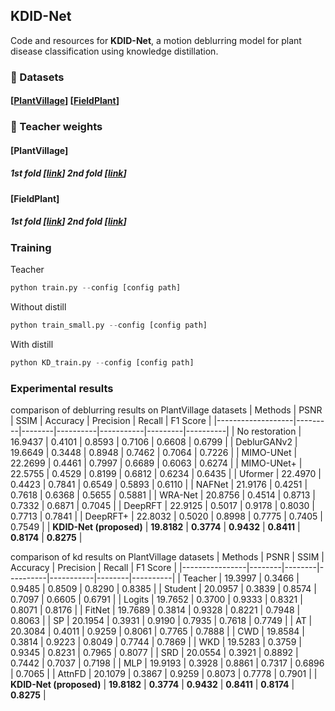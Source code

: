 ## KDID-Net
Code and resources for **KDID-Net**, a motion deblurring model for plant disease classification using knowledge distillation.

### 📁 Datasets

#### [[PlantVillage](https://drive.google.com/file/d/1JtOzI9LVij1rkU71AncbnR4uORQJEyJB/view?usp=sharing)]  [[FieldPlant](https://drive.google.com/file/d/1XP1ECzXdsK9ntAt5IRPjSxpl6eiKrw0d/view?usp=sharing)]


### 📌 Teacher weights

#### [PlantVillage]
##### 1st fold  [[link](https://drive.google.com/file/d/10Ao2gQiKzyhzEEQhM4_HsnhiccpsvJtW/view?usp=sharing)]  2nd fold  [[link](https://drive.google.com/file/d/18EeFr2MQI8Q2vYXTrxU-s_OKHW6zL8Cl/view?usp=sharing)]

#### [FieldPlant]
##### 1st fold  [[link](https://drive.google.com/file/d/1cVYdmdWUDC1yRIn_VUSCc4do5EEFeb9I/view?usp=sharing)]  2nd fold  [[link](https://drive.google.com/file/d/1Txi31udu3UszKmRMJW6KPp5FNiwm4Hq6/view?usp=sharing)]

### Training
Teacher
```python
python train.py --config [config path]
```

Without distill
```python
python train_small.py --config [config path]
```

With distill
```python
python KD_train.py --config [config path]
```

### Experimental results
comparison of deblurring results on PlantVillage datasets
| Methods           | PSNR    | SSIM   | Accuracy | Precision | Recall  | F1 Score |
|-------------------|---------|--------|----------|-----------|---------|----------|
| No restoration    | 16.9437 | 0.4101 | 0.8593   | 0.7106    | 0.6608  | 0.6799   |
| DeblurGANv2       | 19.6649 | 0.3448 | 0.8948   | 0.7462    | 0.7064  | 0.7226   |
| MIMO-UNet         | 22.2699 | 0.4461 | 0.7997   | 0.6689    | 0.6063  | 0.6274   |
| MIMO-UNet+        | 22.5755 | 0.4529 | 0.8199   | 0.6812    | 0.6234  | 0.6435   |
| Uformer           | 22.4970 | 0.4423 | 0.7841   | 0.6549    | 0.5893  | 0.6110   |
| NAFNet            | 21.9176 | 0.4251 | 0.7618   | 0.6368    | 0.5655  | 0.5881   |
| WRA-Net           | 20.8756 | 0.4514 | 0.8713   | 0.7332    | 0.6871  | 0.7045   |
| DeepRFT           | 22.9125 | 0.5017 | 0.9178   | 0.8030    | 0.7713  | 0.7841   |
| DeepRFT+          | 22.8032 | 0.5020 | 0.8998   | 0.7775    | 0.7405  | 0.7549   |
| **KDID-Net (proposed)** | **19.8182** | **0.3774** | **0.9432** | **0.8411** | **0.8174** | **0.8275** |


comparison of kd results on PlantVillage datasets
| Methods         | PSNR   | SSIM   | Accuracy | Precision | Recall | F1 Score |
|----------------|--------|--------|----------|-----------|--------|----------|
| Teacher        | 19.3997 | 0.3466 | 0.9485   | 0.8509    | 0.8290 | 0.8385   |
| Student        | 20.0957 | 0.3839 | 0.8574   | 0.7097    | 0.6605 | 0.6791   |
| Logits         | 19.7652 | 0.3700 | 0.9333   | 0.8321    | 0.8071 | 0.8176   |
| FitNet         | 19.7689 | 0.3814 | 0.9328   | 0.8221    | 0.7948 | 0.8063   |
| SP             | 20.1954 | 0.3931 | 0.9190   | 0.7935    | 0.7618 | 0.7749   |
| AT             | 20.3084 | 0.4011 | 0.9259   | 0.8061    | 0.7765 | 0.7888   |
| CWD            | 19.8584 | 0.3814 | 0.9223   | 0.8049    | 0.7744 | 0.7869   |
| WKD            | 19.5283 | 0.3759 | 0.9345   | 0.8231    | 0.7965 | 0.8077   |
| SRD            | 20.0554 | 0.3921 | 0.8892   | 0.7442    | 0.7037 | 0.7198   |
| MLP            | 19.9193 | 0.3928 | 0.8861   | 0.7317    | 0.6896 | 0.7065   |
| AttnFD         | 20.1079 | 0.3867 | 0.9259   | 0.8073    | 0.7778 | 0.7901   |
| **KDID-Net (proposed)** | **19.8182** | **0.3774** | **0.9432** | **0.8411** | **0.8174** | **0.8275** |


